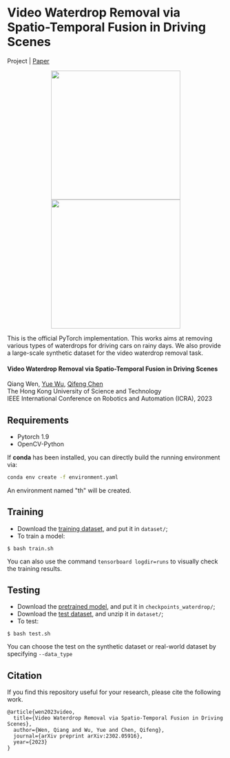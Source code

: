 # Video Waterdrop Removal via Spatio-Temporal Fusion in Driving Scenes
Project | [Paper](https://arxiv.org/abs/2302.05916)
<p align='center'>
<img src='visualization/8.gif' width=300>
<img src='visualization/5.gif' width=300>
</p>


This is the official PyTorch implementation. This works aims at removing various types of waterdrops for driving cars on rainy days. We also provide a large-scale synthetic dataset for the video waterdrop removal task.

#### Video Waterdrop Removal via Spatio-Temporal Fusion in Driving Scenes
Qiang Wen, [Yue Wu](https://yuewuhkust.github.io/), [Qifeng Chen](https://cqf.io/) <br />
The Hong Kong University of Science and Technology <br />
IEEE International Conference on Robotics and Automation (ICRA), 2023

## Requirements
- Pytorch 1.9
- OpenCV-Python

If **conda** has been installed, you can directly build the running environment via:
```bash
conda env create -f environment.yaml
```
An environment named "th" will be created.

## Training
- Download the [training dataset](), and put it in ```dataset/```;
- To train a model:
```
$ bash train.sh
```
You can also use the command ```tensorboard logdir=runs``` to visually check the training results.
## Testing
- Download the [pretrained model](https://drive.google.com/drive/folders/1c3JYdv64U-OmOyksNK6n51sNwBgy-iQC?usp=sharing), and put it in ```checkpoints_waterdrop/```;
- Download the [test dataset](https://hkustconnect-my.sharepoint.com/:u:/g/personal/qwenab_connect_ust_hk/ESVlboaVRvtLk1xth__yb6QB7t3CSBMaN9G_-SJNKVG8MQ?e=4L45pS), and unzip it in ```dataset/```;
- To test:
```
$ bash test.sh
```
You can choose the test on the synthetic dataset or real-world dataset by specifying ```--data_type```

## Citation
If you find this repository useful for your research, please cite the following work.
```
@article{wen2023video,
  title={Video Waterdrop Removal via Spatio-Temporal Fusion in Driving Scenes},
  author={Wen, Qiang and Wu, Yue and Chen, Qifeng},
  journal={arXiv preprint arXiv:2302.05916},
  year={2023}
}
```
